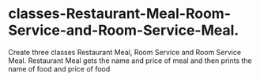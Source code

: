 # classes-Restaurant-Meal-Room-Service-and-Room-Service-Meal.
Create three classes Restaurant Meal, Room Service and Room Service Meal. Restaurant Meal gets the name and price of meal and then prints the name of food and price of food
